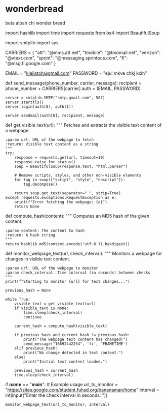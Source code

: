 # wonderbread
beta alpah chi wonder bread

import hashlib
import time
import requests
from bs4 import BeautifulSoup

import smtplib
import sys


CARRIERS = {
    "att": "@mms.att.net",
    "tmobile": "@tmomail.net",
    "verizon": "@vtext.com",
    "sprint": "@messaging.sprintpcs.com",
    "fi": "@msg.fi.google.com"
}

EMAIL = "kleiiatoh@gmail.com"
PASSWORD = "ejul mkve chkj kxln"

def send_message(phone_number, carrier, message):
    recipient = phone_number + CARRIERS[carrier]
    auth = (EMAIL, PASSWORD)

    server = smtplib.SMTP("smtp.gmail.com", 587)
    server.starttls()
    server.login(auth[0], auth[1])

    server.sendmail(auth[0], recipient, message)







def get_visible_text(url):
    """
    Fetches and extracts the visible text content of a webpage.

    :param url: URL of the webpage to fetch
    :return: Visible text content as a string
    """
    try:
        response = requests.get(url, timeout=10)
        response.raise_for_status()
        soup = BeautifulSoup(response.text, "html.parser")

        # Remove scripts, styles, and other non-visible elements
        for tag in soup(["script", "style", "noscript"]):
            tag.decompose()

        return soup.get_text(separator=" ", strip=True)
    except requests.exceptions.RequestException as e:
        print(f"Error fetching the webpage: {e}")
        return None

def compute_hash(content):
    """
    Computes an MD5 hash of the given content.

    :param content: The content to hash
    :return: A hash string
    """
    return hashlib.md5(content.encode('utf-8')).hexdigest()

def monitor_webpage_text(url, check_interval):
    """
    Monitors a webpage for changes in visible text content.

    :param url: URL of the webpage to monitor
    :param check_interval: Time interval (in seconds) between checks
    """
    print(f"Starting to monitor {url} for text changes...")

    previous_hash = None

    while True:
        visible_text = get_visible_text(url)
        if visible_text is None:
            time.sleep(check_interval)
            continue

        current_hash = compute_hash(visible_text)

        if previous_hash and current_hash != previous_hash:
            print("The webpage text content has changed!")
            send_message("16692442254", 'fi', 'FRAMETIME')
        elif previous_hash:
            print("No change detected in text content.")
        else:
            print("Initial text content loaded.")

        previous_hash = current_hash
        time.sleep(check_interval)

if __name__ == "__main__":
    # Example usage
    url_to_monitor = "https://sites.google.com/student.fuhsd.org/bananaman/home"
    interval = int(input("Enter the check interval in seconds: "))

    monitor_webpage_text(url_to_monitor, interval)
